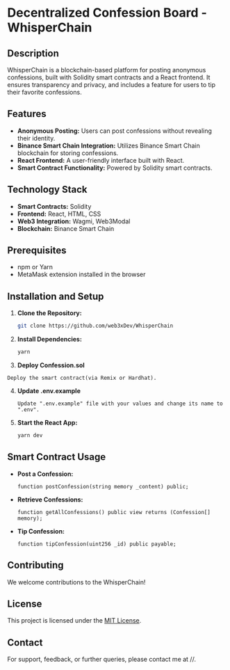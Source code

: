 # Decentralized Confession Board - WhisperChain

## Description

WhisperChain is a blockchain-based platform for posting anonymous confessions, built with Solidity smart contracts and a React frontend. It ensures transparency and privacy, and includes a feature for users to tip their favorite confessions.

## Features

- **Anonymous Posting:** Users can post confessions without revealing their identity.
- **Binance Smart Chain Integration:** Utilizes Binance Smart Chain blockchain for storing confessions.
- **React Frontend:** A user-friendly interface built with React.
- **Smart Contract Functionality:** Powered by Solidity smart contracts.

## Technology Stack

- **Smart Contracts:** Solidity
- **Frontend:** React, HTML, CSS
- **Web3 Integration:** Wagmi, Web3Modal
- **Blockchain:** Binance Smart Chain

## Prerequisites

- npm or Yarn
- MetaMask extension installed in the browser

## Installation and Setup

1. **Clone the Repository:**

   ```bash
   git clone https://github.com/web3xDev/WhisperChain
   ```

2. **Install Dependencies:**

   ```bash
   yarn
   ```

3. **Deploy Confession.sol**

```
Deploy the smart contract(via Remix or Hardhat).
```

4. **Update .env.example**

   ```
   Update ".env.example" file with your values and change its name to ".env".
   ```

5. **Start the React App:**
   ```bash
   yarn dev
   ```

## Smart Contract Usage

- **Post a Confession:**
  ```solidity
  function postConfession(string memory _content) public;
  ```
- **Retrieve Confessions:**
  ```solidity
  function getAllConfessions() public view returns (Confession[] memory);
  ```
- **Tip Confession:**
  ```solidity
  function tipConfession(uint256 _id) public payable;
  ```

## Contributing

We welcome contributions to the WhisperChain!

## License

This project is licensed under the [MIT License](LICENSE).

## Contact

For support, feedback, or further queries, please contact me at //.
